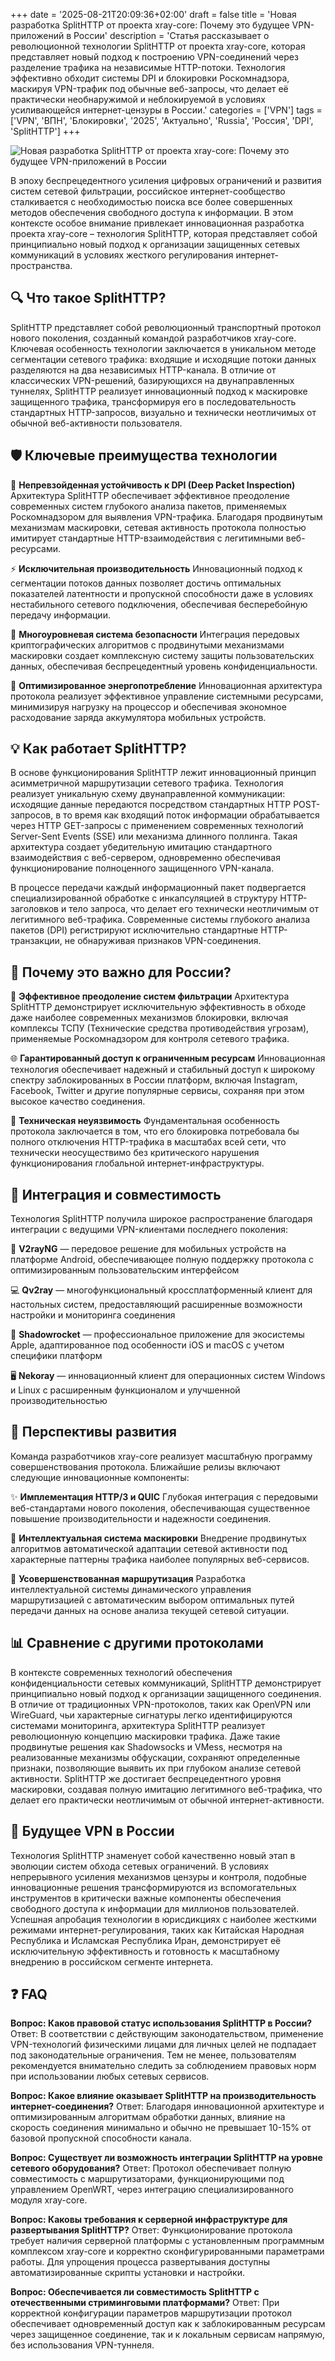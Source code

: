 +++
date = '2025-08-21T20:09:36+02:00'
draft = false
title = 'Новая разработка SplitHTTP от проекта xray-core: Почему это будущее VPN-приложений в России'
description = 'Статья рассказывает о революционной технологии SplitHTTP от проекта xray-core, которая представляет новый подход к построению VPN-соединений через разделение трафика на независимые HTTP-потоки. Технология эффективно обходит системы DPI и блокировки Роскомнадзора, маскируя VPN-трафик под обычные веб-запросы, что делает её практически необнаружимой и неблокируемой в условиях усиливающейся интернет-цензуры в России.'
categories = ['VPN']
tags = ['VPN', 'ВПН', 'Блокировки', '2025', 'Актуально', 'Russia', 'Россия', 'DPI', 'SplitHTTP']
+++

![Новая разработка SplitHTTP от проекта xray-core: Почему это будущее VPN-приложений в России](https://imagestoring.fra1.cdn.digitaloceanspaces.com/6395FBFA-9C80-46A2-959E-AC267A406AA1.png)

В эпоху беспрецедентного усиления цифровых ограничений и развития систем сетевой фильтрации, российское интернет-сообщество сталкивается с необходимостью поиска все более совершенных методов обеспечения свободного доступа к информации. В этом контексте особое внимание привлекает инновационная разработка проекта xray-core – технология SplitHTTP, которая представляет собой принципиально новый подход к организации защищенных сетевых коммуникаций в условиях жесткого регулирования интернет-пространства.

## 🔍 Что такое SplitHTTP?

SplitHTTP представляет собой революционный транспортный протокол нового поколения, созданный командой разработчиков xray-core. Ключевая особенность технологии заключается в уникальном методе сегментации сетевого трафика: входящие и исходящие потоки данных разделяются на два независимых HTTP-канала. В отличие от классических VPN-решений, базирующихся на двунаправленных туннелях, SplitHTTP реализует инновационный подход к маскировке защищенного трафика, трансформируя его в последовательность стандартных HTTP-запросов, визуально и технически неотличимых от обычной веб-активности пользователя.

## 🛡️ Ключевые преимущества технологии

🚀 **Непревзойденная устойчивость к DPI (Deep Packet Inspection)**
Архитектура SplitHTTP обеспечивает эффективное преодоление современных систем глубокого анализа пакетов, применяемых Роскомнадзором для выявления VPN-трафика. Благодаря продвинутым механизмам маскировки, сетевая активность протокола полностью имитирует стандартные HTTP-взаимодействия с легитимными веб-ресурсами.

⚡ **Исключительная производительность**
Инновационный подход к сегментации потоков данных позволяет достичь оптимальных показателей латентности и пропускной способности даже в условиях нестабильного сетевого подключения, обеспечивая бесперебойную передачу информации.

🔐 **Многоуровневая система безопасности**
Интеграция передовых криптографических алгоритмов с продвинутыми механизмами маскировки создает комплексную систему защиты пользовательских данных, обеспечивая беспрецедентный уровень конфиденциальности.

📱 **Оптимизированное энергопотребление**
Инновационная архитектура протокола реализует эффективное управление системными ресурсами, минимизируя нагрузку на процессор и обеспечивая экономное расходование заряда аккумулятора мобильных устройств.

## 💡 Как работает SplitHTTP?

В основе функционирования SplitHTTP лежит инновационный принцип асимметричной маршрутизации сетевого трафика. Технология реализует уникальную схему двунаправленной коммуникации: исходящие данные передаются посредством стандартных HTTP POST-запросов, в то время как входящий поток информации обрабатывается через HTTP GET-запросы с применением современных технологий Server-Sent Events (SSE) или механизма длинного поллинга. Такая архитектура создает убедительную имитацию стандартного взаимодействия с веб-сервером, одновременно обеспечивая функционирование полноценного защищенного VPN-канала.

В процессе передачи каждый информационный пакет подвергается специализированной обработке с инкапсуляцией в структуру HTTP-заголовков и тело запроса, что делает его технически неотличимым от легитимного веб-трафика. Современные системы глубокого анализа пакетов (DPI) регистрируют исключительно стандартные HTTP-транзакции, не обнаруживая признаков VPN-соединения.

## 🌟 Почему это важно для России?

🎯 **Эффективное преодоление систем фильтрации**
Архитектура SplitHTTP демонстрирует исключительную эффективность в обходе даже наиболее современных механизмов блокировки, включая комплексы ТСПУ (Технические средства противодействия угрозам), применяемые Роскомнадзором для контроля сетевого трафика.

🌐 **Гарантированный доступ к ограниченным ресурсам**
Инновационная технология обеспечивает надежный и стабильный доступ к широкому спектру заблокированных в России платформ, включая Instagram, Facebook, Twitter и другие популярные сервисы, сохраняя при этом высокое качество соединения.

🚫 **Техническая неуязвимость**
Фундаментальная особенность протокола заключается в том, что его блокировка потребовала бы полного отключения HTTP-трафика в масштабах всей сети, что технически неосуществимо без критического нарушения функционирования глобальной интернет-инфраструктуры.

## 🔧 Интеграция и совместимость

Технология SplitHTTP получила широкое распространение благодаря интеграции с ведущими VPN-клиентами последнего поколения:

📲 **V2rayNG** — передовое решение для мобильных устройств на платформе Android, обеспечивающее полную поддержку протокола с оптимизированным пользовательским интерфейсом

💻 **Qv2ray** — многофункциональный кроссплатформенный клиент для настольных систем, предоставляющий расширенные возможности настройки и мониторинга соединения

🍎 **Shadowrocket** — профессиональное приложение для экосистемы Apple, адаптированное под особенности iOS и macOS с учетом специфики платформ

🖥️ **Nekoray** — инновационный клиент для операционных систем Windows и Linux с расширенным функционалом и улучшенной производительностью

## 🚀 Перспективы развития

Команда разработчиков xray-core реализует масштабную программу совершенствования протокола. Ближайшие релизы включают следующие инновационные компоненты:

✨ **Имплементация HTTP/3 и QUIC**
Глубокая интеграция с передовыми веб-стандартами нового поколения, обеспечивающая существенное повышение производительности и надежности соединения.

🤖 **Интеллектуальная система маскировки**
Внедрение продвинутых алгоритмов автоматической адаптации сетевой активности под характерные паттерны трафика наиболее популярных веб-сервисов.

🔄 **Усовершенствованная маршрутизация**
Разработка интеллектуальной системы динамического управления маршрутизацией с автоматическим выбором оптимальных путей передачи данных на основе анализа текущей сетевой ситуации.

## 📊 Сравнение с другими протоколами

В контексте современных технологий обеспечения конфиденциальности сетевых коммуникаций, SplitHTTP демонстрирует принципиально новый подход к организации защищенного соединения. В отличие от традиционных VPN-протоколов, таких как OpenVPN или WireGuard, чьи характерные сигнатуры легко идентифицируются системами мониторинга, архитектура SplitHTTP реализует революционную концепцию маскировки трафика. Даже такие продвинутые решения как Shadowsocks и VMess, несмотря на реализованные механизмы обфускации, сохраняют определенные признаки, позволяющие выявить их при глубоком анализе сетевой активности. SplitHTTP же достигает беспрецедентного уровня маскировки, создавая полную имитацию легитимного веб-трафика, что делает его практически неотличимым от обычной интернет-активности.

## 🔮 Будущее VPN в России

Технология SplitHTTP знаменует собой качественно новый этап в эволюции систем обхода сетевых ограничений. В условиях непрерывного усиления механизмов цензуры и контроля, подобные инновационные решения трансформируются из вспомогательных инструментов в критически важные компоненты обеспечения свободного доступа к информации для миллионов пользователей. Успешная апробация технологии в юрисдикциях с наиболее жесткими режимами интернет-регулирования, таких как Китайская Народная Республика и Исламская Республика Иран, демонстрирует её исключительную эффективность и готовность к масштабному внедрению в российском сегменте интернета.

## ❓ FAQ

**Вопрос: Каков правовой статус использования SplitHTTP в России?**
Ответ: В соответствии с действующим законодательством, применение VPN-технологий физическими лицами для личных целей не подпадает под законодательные ограничения. Тем не менее, пользователям рекомендуется внимательно следить за соблюдением правовых норм при использовании любых сетевых сервисов.

**Вопрос: Какое влияние оказывает SplitHTTP на производительность интернет-соединения?**
Ответ: Благодаря инновационной архитектуре и оптимизированным алгоритмам обработки данных, влияние на скорость соединения минимально и обычно не превышает 10-15% от базовой пропускной способности канала.

**Вопрос: Существует ли возможность интеграции SplitHTTP на уровне сетевого оборудования?**
Ответ: Протокол обеспечивает полную совместимость с маршрутизаторами, функционирующими под управлением OpenWRT, через интеграцию специализированного модуля xray-core.

**Вопрос: Каковы требования к серверной инфраструктуре для развертывания SplitHTTP?**
Ответ: Функционирование протокола требует наличия серверной платформы с установленным программным комплексом xray-core и корректно сконфигурированными параметрами работы. Для упрощения процесса развертывания доступны автоматизированные скрипты установки и настройки.

**Вопрос: Обеспечивается ли совместимость SplitHTTP с отечественными стриминговыми платформами?**
Ответ: При корректной конфигурации параметров маршрутизации протокол обеспечивает одновременный доступ как к заблокированным ресурсам через защищенное соединение, так и к локальным сервисам напрямую, без использования VPN-туннеля.